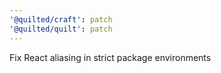 ```yaml
---
'@quilted/craft': patch
'@quilted/quilt': patch
---
```


Fix React aliasing in strict package environments
